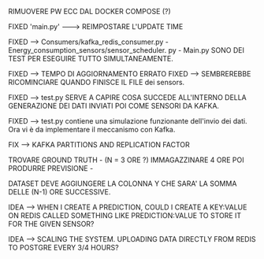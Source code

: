 RIMUOVERE PW ECC DAL DOCKER COMPOSE (?)

FIXED 'main.py' ---> REIMPOSTARE L'UPDATE TIME

FIXED --> Consumers/kafka_redis_consumer.py - Energy_consumption_sensors/sensor_scheduler.  py - Main.py 
          SONO DEI TEST PER ESEGUIRE TUTTO SIMULTANEAMENTE.

FIXED --> TEMPO DI AGGIORNAMENTO ERRATO 
FIXED --> SEMBREREBBE RICOMINCIARE QUANDO FINISCE IL FILE dei sensors.

FIXED --> test.py SERVE A CAPIRE COSA SUCCEDE ALL'INTERNO DELLA GENERAZIONE DEI DATI
           INVIATI POI COME SENSORI DA KAFKA.

FIXED --> test.py contiene una simulazione funzionante dell'invio dei dati. Ora vi è da implementare il meccanismo con Kafka.

FIX --> KAFKA PARTITIONS AND REPLICATION FACTOR

TROVARE GROUND TRUTH - (N = 3 ORE ?) IMMAGAZZINARE 4 ORE POI PRODURRE PREVISIONE -

DATASET DEVE AGGIUNGERE LA COLONNA Y CHE SARA' LA SOMMA DELLE (N-1) ORE SUCCESSIVE.


IDEA --> WHEN I CREATE A PREDICTION, COULD I CREATE A KEY:VALUE ON REDIS CALLED SOMETHING LIKE PREDICTION:VALUE TO STORE IT FOR THE GIVEN SENSOR?

IDEA --> SCALING THE SYSTEM. UPLOADING DATA DIRECTLY FROM REDIS TO POSTGRE EVERY 3/4 HOURS?
